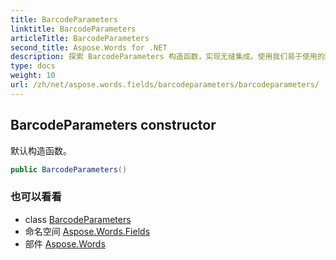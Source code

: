 ```yaml
---
title: BarcodeParameters
linktitle: BarcodeParameters
articleTitle: BarcodeParameters
second_title: Aspose.Words for .NET
description: 探索 BarcodeParameters 构造函数，实现无缝集成。使用我们易于使用的默认构造函数，实现高效的条形码管理。
type: docs
weight: 10
url: /zh/net/aspose.words.fields/barcodeparameters/barcodeparameters/
---
```

## BarcodeParameters constructor

默认构造函数。

```csharp
public BarcodeParameters()
```

### 也可以看看

* class [BarcodeParameters](../)
* 命名空间 [Aspose.Words.Fields](../../../aspose.words.fields/)
* 部件 [Aspose.Words](../../../)
